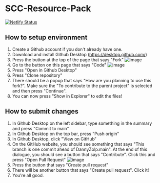 # SCC-Resource-Pack
[![Netlify Status](https://api.netlify.com/api/v1/badges/a8ad4b2b-3ff4-4728-b5d0-85280bc1b231/deploy-status)](https://app.netlify.com/sites/fervent-raman-3573ab/deploys)

## How to setup environment

1. Create a Github account if you don't already have one.
2. Download and install Github Desktop (https://desktop.github.com/)
3. Press the button at the top of the page that says "Fork" ![image](https://user-images.githubusercontent.com/12878237/133908117-450be254-8cf6-41dd-a9a0-96ebd292c435.png)
4. Go to the button on this page that says "Code" ![image](https://user-images.githubusercontent.com/12878237/133908007-a87f8cb2-c751-49a0-a23d-705999bbce3d.png)
5. Press "Open in Github Desktop"
6. Press "Clone repository"
7. There should be a popup that says "How are you planning to use this fork?". Make sure the "To contribute to the parent project" is selected and then press "Continue". 
8. You can now press "Show in Explorer" to edit the files!

## How to submit changes

1. In Github Desktop on the left sidebar, type something in the summary and press "Commit to main"
2. In Github Desktop on the top bar, press "Push origin"
3. In Github Desktop, click "View on GitHub"
4. On the GitHub website, you should see something that says "This branch is one commit ahead of DannyZolp:main". At the end of this dialogue, you should see a button that says "Contribute". Click this and press "Open Pull Request" ![image](https://user-images.githubusercontent.com/12878237/133908345-4ef50679-6b00-4ea7-8e63-84a4825feb34.png)
5. Press the button that says "Create pull request"
6. There will be another button that says "Create pull request". Click it!
7. You're all good.

